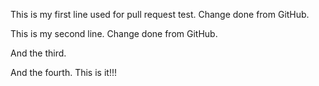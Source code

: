 This is my first line used for pull request test. Change done from GitHub.

This is my second line. Change done from GitHub.

And the third.

And the fourth. This is it!!!
